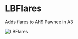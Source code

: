 LBFlares
========

Adds flares to AH9 Pawnee in A3

![LBFlares](http://i.minus.com/jVGYFrNHlArOZ.png)
